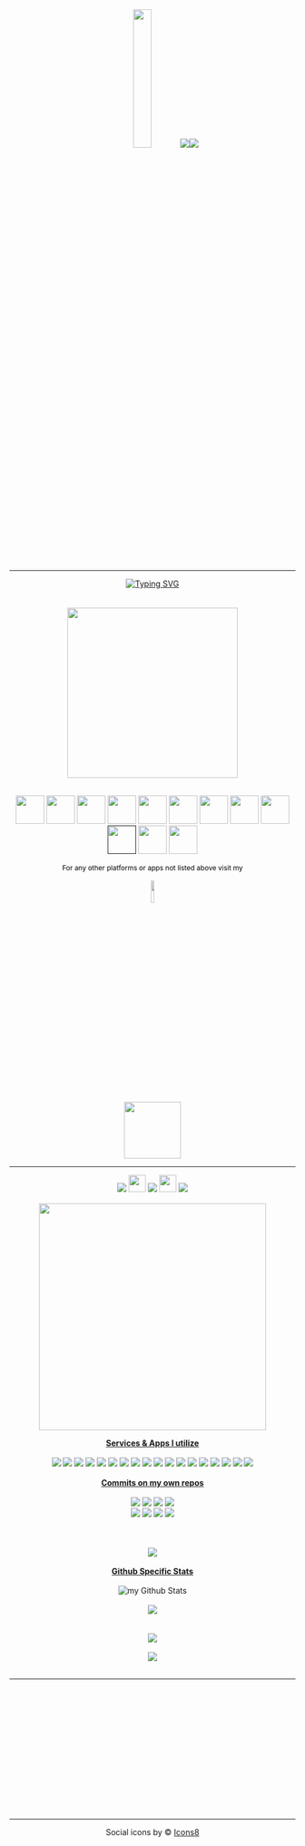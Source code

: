   <div align=center>
        <img src="https://paulsybrandy.com/images/newest-neocube-logo.png" width="25%">
        <img src="https://paulsybrandy.com/images/100x100_spacer.png"><img src="https://paulsybrandy.com/images/newest-neocube-logo-alt-circular.png">
        </div>
        <hr>
  <div align=center>
      <a href="https://git.io/typing-svg"><img src="https://readme-typing-svg.demolab.com/?font=matrix&size=35&duration=3500&pause=300&color=6A0572&center=true&vCenter=true&width=500&lines=Hi%2C+I+am+Neocube;Welcome+to+My+Profile;I am a technophile;I love all technology;... well, almost all technology ...;I have a great disdain for Apple;📵 DEATH TO APPLE 📵 "alt="Typing SVG" /></a>
  </div>
  <div align=center><br><br>
  <img src="https://paulsybrandy.com/images/connect-with-me.png" width=300><br><br>
   
<a href="https://www.deviantart.com/paulneocube" target="_blank"><img src="https://paulsybrandy.com/images/icons8-deviantart-100.png" width="50"></a>
<a href="https://discord.com/users/1080950833950244936" target="_blank"><img src="https://paulsybrandy.com/images/icons8-discord-new-100.png" width="50"></a>
<a href="https://www.goodreads.com/paulsybrandy" target="_blank"><img src="https://paulsybrandy.com/images/icons8-goodreads-100.png" width="50"></a>
<a href="https://web.groupme.com/contact/105795312/4YtQ8knY" target="_blank"><img src="https://paulsybrandy.com/images/icons8-group-me-100.png" width="50"></a>
<a href="http://instagram.com/pgsybrandy" target="_blank"><img src="https://paulsybrandy.com/images/icons8-instagram-100.png" width="50"></a>
<a href="https://www.linkedin.com/in/paulgsybrandy" target="_blank"><img src="https://paulsybrandy.com/images/icons8-linkedin-100.png" width="50"></a>
<a href="https://paulneocube.notion.site/Paul-Sybrandy-aka-NEOCUBE-751c7e2c96ad45e58c629f6771dca38e" target="_blank"><img src="https://paulsybrandy.com/images/icons8-notion-100.png" width="50"></a>
<a href="https://www.reddit.com/user/Paulsybrandy1980" target="_blank"><img src="https://paulsybrandy.com/images/icons8-reddit-100.png" width="50"></a>
<a href="https://t.me/PGSybrandy" target="_blank"><img src="https://paulsybrandy.com/images/icons8-telegram-app-100.png" width="50"></a>
<a href="" target="_blank"><img src="https://paulsybrandy.com/images/icons8-viber-100.png" width="50"></a>
<a href="weixin://dl/chat?paulneocube" target="_blank"><img src="https://paulsybrandy.com/images/icons8-wechat-100.png" width="50"></a>
<a href="https://wa.me/15703350105" target="_blank"><img src="https://paulsybrandy.com/images/icons8-whatsapp-100.png" width="50"></a><br>
<p style="color: black; font-size: 12px">For any other platforms or apps not listed above visit my<br><br>
<img src="https://paulsybrandy.com/images/down.gif" width="10%"><br>
<a href="https://paulsybrandy.com/linkinbio" target="_blank"><img src="https://paulsybrandy.com/images/link-in-bio-new-rounded.png" width="100"></a>
</div>
<hr>
<div align=center>
  
<img src="https://img.shields.io/badge/approved_by-neocube-green">
<img src="https://paulsybrandy.com/images/right-arrow2.gif" width="30">
<img src="https://img.shields.io/badge/technophile-%F0%9F%92%AF-white">
<img src="https://paulsybrandy.com/images/right-arrow2.gif" width="30">
<img src="https://img.shields.io/badge/%F0%9F%98%B6%E2%80%8D%F0%9F%8C%AB%EF%B8%8F-head_in_the_clouds-red">
<br><br>
<img src="https://paulsybrandy.com/images/line-wave.gif" width="400"><br>

<u><b>Services & Apps I utilize</b></u><br><br>
  <img src="https://badgen.net/badge/icon/discord?icon=discord&label"> <img src="https://badgen.net/badge/icon/goodreads?icon=goodreads&label"> <img src="https://badgen.net/badge/icon/gitlab?icon=gitlab&label"> <img src="https://badgen.net/badge/icon/github?icon=github&label"> <img src="https://badgen.net/badge/icon/git?icon=git&label"> <img src="https://badgen.net/badge/icon/firefox?icon=firefox&label"> <img src="https://badgen.net/badge/icon/docker?icon=docker&label"> <img src="https://badgen.net/badge/icon/mastodon?icon=mastodon&label"> <img src="https://badgen.net/badge/icon/matrix?icon=matrix&label"> <img src="https://badgen.net/badge/icon/reddit?icon=reddit&label"> <img src="https://badgen.net/badge/icon/patreon?icon=patreon&label"> <img src="https://badgen.net/badge/icon/rss?icon=rss&label"> <img src="https://badgen.net/badge/icon/telegram?icon=telegram&label"> <img src="https://badgen.net/badge/icon/terminal?icon=terminal&label"> <img src="https://badgen.net/badge/icon/threads?icon=threads&label"> <img src="https://badgen.net/badge/icon/visualstudio?icon=visualstudio&label"> <img src="https://badgen.net/badge/icon/windows?icon=windows&label"> <img src="https://badgen.net/badge/icon/wiki?icon=wiki&label">
  <br><br>
  <u><b>Commits on my own repos</b></u><br><br>
  <img src="https://badgen.net/github/commits/paulsybrandy/paulsybrandy.github.io"> <img src="https://badgen.net/github/last-commit/paulsybrandy/paulsybrandy.github.io"> <img src="https://badgen.net/github/checks/paulsybrandy/paulsybrandy.github.io"> <img src="https://badgen.net/github/release/paulsybrandy/paulsybrandy.github.io/initial"><br>
  <img src="https://badgen.net/github/commits/paulsybrandy/paulsybrandy"> <img src="https://badgen.net/github/last-commit/paulsybrandy/paulsybrandy"> <img src="https://badgen.net/github/checks/paulsybrandy/paulsybrandy"> <img src="https://badgen.net/github/release/paulsybrandy/paulsybrandy.github.io"><br>
  <br><br><br>
  <a href="https://gist.github.com/paulsybrandy"><img src="https://gists-readme.yizack.com/api?user=paulsybrandy&theme=dark"></a><br><br>
  <u><b>Github Specific Stats</b></u><br><br>
  <img align="center" src="https://github-readme-stats.vercel.app/api?username=paulsybrandy
&include_all_commits=true&count_private=true&show_icons=true&line_height=20&title_color=2B5BBD&icon_color=1124BB&text_color=A1A1A1&bg_color=0,000000,130F40" alt="my Github Stats"/><br><br>
<img src="https://github-readme-streak-stats.herokuapp.com/?user=paulsybrandy&theme=dark"><br><br>  
<img src="https://github-profile-summary-cards.vercel.app/api/cards/profile-details?username=paulsybrandy&theme=dark"><br><br>
<img src="https://github-profile-trophy.vercel.app/?username=paulsybrandy&theme=dark"><br><br><hr><br><br>


  
<br><br><br><br><br><br><br><br><br><br>  
<hr><center>Social icons by © <a target="_blank" href="https://icons8.com">Icons8</a>